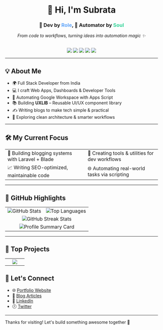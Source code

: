 <h1 align="center">👋 Hi, I'm Subrata</h1>

<div align="center">
  <h3>🧠 Dev by <span style="color:#60a5fa;">Role</span>, 🤖 Automator by <span style="color:#34d399;">Soul</span></h3>
  <em>From code to workflows, turning ideas into automation magic ✨</em>
</div>

<br>

<p align="center">
  <img src="https://img.shields.io/badge/Laravel-E34F26?style=flat&logo=laravel&logoColor=white"/>
  <img src="https://img.shields.io/badge/Node.js-339933?style=flat&logo=node.js&logoColor=white"/>
  <img src="https://img.shields.io/badge/React-61DAFB?style=flat&logo=react&logoColor=black"/>
  <img src="https://img.shields.io/badge/PHP-777BB4?style=flat&logo=php&logoColor=white"/>
  <img src="https://img.shields.io/badge/JavaScript-F7DF1E?style=flat&logo=javascript&logoColor=black"/>
</p>

---

## 💡 About Me

- 🌍 Full Stack Developer from India  
- 💻 I craft Web Apps, Dashboards & Developer Tools  
- 🤖 Automating Google Workspace with Apps Script  
- 📚 Building **UXLIB** – Reusable UI/UX component library  
- ✍️ Writing blogs to make tech simple & practical  
- 🚀 Exploring clean architecture & smarter workflows  

---

## 🛠 My Current Focus

<table>
<tr>
  <td>🔨 Building blogging systems with Laravel + Blade</td>
  <td>🧪 Creating tools & utilities for dev workflows</td>
</tr>
<tr>
  <td>📈 Writing SEO-optimized, maintainable code</td>
  <td>🌐 Automating real-world tasks via scripting</td>
</tr>
</table>

---

## 🌟 GitHub Highlights

<table>
  <tr>
    <td>
      <img src="https://github-readme-stats.vercel.app/api?username=subratapeid&show_icons=true&theme=tokyonight" alt="GitHub Stats" />
    </td>
    <td>
      <img src="https://github-readme-stats.vercel.app/api/top-langs/?username=subratapeid&layout=compact&theme=tokyonight" alt="Top Languages" />
    </td>
  </tr>
  <tr>
    <td colspan="2" align="center">
      <img src="https://github-readme-streak-stats.herokuapp.com/?user=subratapeid&theme=tokyonight" alt="GitHub Streak Stats" />
    </td>
  </tr>
  <tr>
    <td colspan="2" align="center">
      <img src="https://github-profile-summary-cards.vercel.app/api/cards/profile-details?username=subratapeid&theme=tokyonight" alt="Profile Summary Card" />
    </td>
  </tr>
</table>


---
## 🚀 Top Projects
<table>
  <tr>
    <td align="center" width="50%">
      <a href="https://github.com/subratapeid/uxlib">
        <img src="https://github-readme-stats.vercel.app/api/pin/?username=subratapeid&repo=uxlib&theme=radical" />
      </a>
    </td>
    <!-- <td align="center" width="50%">
      <a href="https://github.com/subratapeid/autodash">
        <img src="https://github-readme-stats.vercel.app/api/pin/?username=subratapeid&repo=autodash&theme=radical" />
      </a>
    </td> -->
  </tr>
      <!-- 
  <tr>
  <td align="center" width="50%">
      <a href="https://github.com/subratapeid/gmail-tools">
        <img src="https://github-readme-stats.vercel.app/api/pin/?username=subratapeid&repo=gmail-tools&theme=radical" />
      </a>
    </td>
    <td align="center" width="50%">
    </td>
  </tr>-->
</table>


## 👬 Let's Connect

- 🌐 [Portfolio Website](https://subratap.gitlab.io/profile/)
- 📝 [Blog Articles](https://pagelyne.com)
- 💼 [LinkedIn](#)
- 🕖 [Twitter](#)

---

Thanks for visiting! Let's build something awesome together 🚀
